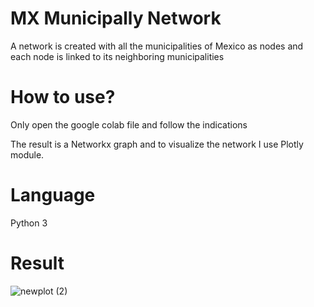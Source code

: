 # MX Municipally Network
A network is created with all the municipalities of Mexico as nodes and each node is linked to its neighboring municipalities

# How to use?
Only open the google colab file and follow the indications

The result is a Networkx graph and to visualize the network I use Plotly module. 

# Language 
Python 3

# Result 
![newplot (2)](https://user-images.githubusercontent.com/28746720/118593924-27fb5380-b76e-11eb-8193-d542bae04858.png)
